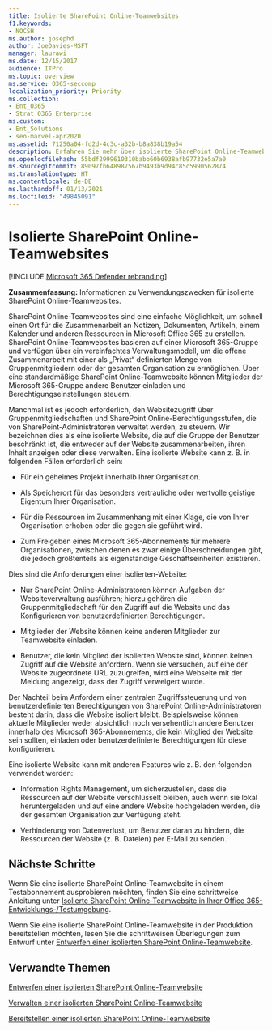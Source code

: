 ```yaml
---
title: Isolierte SharePoint Online-Teamwebsites
f1.keywords:
- NOCSH
ms.author: josephd
author: JoeDavies-MSFT
manager: laurawi
ms.date: 12/15/2017
audience: ITPro
ms.topic: overview
ms.service: O365-seccomp
localization_priority: Priority
ms.collection:
- Ent_O365
- Strat_O365_Enterprise
ms.custom:
- Ent_Solutions
- seo-marvel-apr2020
ms.assetid: 71250a04-fd2d-4c3c-a32b-b8a838b19a54
description: Erfahren Sie mehr über isolierte SharePoint Online-Teamwebsites, einschließlich der Anwendungen, Anforderungen und Funktionen, mit denen sie verwendet werden können.
ms.openlocfilehash: 55bdf2999610310babb60b6938afb97732e5a7a0
ms.sourcegitcommit: 89097fb648987567b9493b9d94c85c5990562874
ms.translationtype: HT
ms.contentlocale: de-DE
ms.lasthandoff: 01/13/2021
ms.locfileid: "49845091"
---
```

# <a name="isolated-sharepoint-online-team-sites"></a>Isolierte SharePoint Online-Teamwebsites

[!INCLUDE [Microsoft 365 Defender rebranding](../includes/microsoft-defender-for-office.md)]


 **Zusammenfassung:** Informationen zu Verwendungszwecken für isolierte SharePoint Online-Teamwebsites.

SharePoint Online-Teamwebsites sind eine einfache Möglichkeit, um schnell einen Ort für die Zusammenarbeit an Notizen, Dokumenten, Artikeln, einem Kalender und anderen Ressourcen in Microsoft Office 365 zu erstellen. SharePoint Online-Teamwebsites basieren auf einer Microsoft 365-Gruppe und verfügen über ein vereinfachtes Verwaltungsmodell, um die offene Zusammenarbeit mit einer als „Privat“ definierten Menge von Gruppenmitgliedern oder der gesamten Organisation zu ermöglichen. Über eine standardmäßige SharePoint Online-Teamwebsite können Mitglieder der Microsoft 365-Gruppe andere Benutzer einladen und Berechtigungseinstellungen steuern.

Manchmal ist es jedoch erforderlich, den Websitezugriff über Gruppenmitgliedschaften und SharePoint Online-Berechtigungsstufen, die von SharePoint-Administratoren verwaltet werden, zu steuern. Wir bezeichnen dies als eine isolierte Website, die auf die Gruppe der Benutzer beschränkt ist, die entweder auf der Website zusammenarbeiten, ihren Inhalt anzeigen oder diese verwalten. Eine isolierte Website kann z. B. in folgenden Fällen erforderlich sein:

- Für ein geheimes Projekt innerhalb Ihrer Organisation.

- Als Speicherort für das besonders vertrauliche oder wertvolle geistige Eigentum Ihrer Organisation.

- Für die Ressourcen im Zusammenhang mit einer Klage, die von Ihrer Organisation erhoben oder die gegen sie geführt wird.

- Zum Freigeben eines Microsoft 365-Abonnements für mehrere Organisationen, zwischen denen es zwar einige Überschneidungen gibt, die jedoch größtenteils als eigenständige Geschäftseinheiten existieren.

Dies sind die Anforderungen einer isolierten-Website:

- Nur SharePoint Online-Administratoren können Aufgaben der Websiteverwaltung ausführen; hierzu gehören die Gruppenmitgliedschaft für den Zugriff auf die Website und das Konfigurieren von benutzerdefinierten Berechtigungen.

- Mitglieder der Website können keine anderen Mitglieder zur Teamwebsite einladen.

- Benutzer, die kein Mitglied der isolierten Website sind, können keinen Zugriff auf die Website anfordern. Wenn sie versuchen, auf eine der Website zugeordnete URL zuzugreifen, wird eine Webseite mit der Meldung angezeigt, dass der Zugriff verweigert wurde.

Der Nachteil beim Anfordern einer zentralen Zugriffssteuerung und von benutzerdefinierten Berechtigungen von SharePoint Online-Administratoren besteht darin, dass die Website isoliert bleibt. Beispielsweise können aktuelle Mitglieder weder absichtlich noch versehentlich andere Benutzer innerhalb des Microsoft 365-Abonnements, die kein Mitglied der Website sein sollten, einladen oder benutzerdefinierte Berechtigungen für diese konfigurieren.

Eine isolierte Website kann mit anderen Features wie z. B. den folgenden verwendet werden:

- Information Rights Management, um sicherzustellen, dass die Ressourcen auf der Website verschlüsselt bleiben, auch wenn sie lokal heruntergeladen und auf eine andere Website hochgeladen werden, die der gesamten Organisation zur Verfügung steht.

- Verhinderung von Datenverlust, um Benutzer daran zu hindern, die Ressourcen der Website (z. B. Dateien) per E-Mail zu senden.

## <a name="next-steps"></a>Nächste Schritte

Wenn Sie eine isolierte SharePoint Online-Teamwebsite in einem Testabonnement ausprobieren möchten, finden Sie eine schrittweise Anleitung unter [Isolierte SharePoint Online-Teamwebsite in Ihrer Office 365-Entwicklungs-/Testumgebung](isolated-sharepoint-online-team-site-dev-test-environment.md).

Wenn Sie eine isolierte SharePoint Online-Teamwebsite in der Produktion bereitstellen möchten, lesen Sie die schrittweisen Überlegungen zum Entwurf unter [Entwerfen einer isolierten SharePoint Online-Teamwebsite](design-an-isolated-sharepoint-online-team-site.md).

## <a name="related-topics"></a>Verwandte Themen

[Entwerfen einer isolierten SharePoint Online-Teamwebsite](design-an-isolated-sharepoint-online-team-site.md)

[Verwalten einer isolierten SharePoint Online-Teamwebsite](manage-an-isolated-sharepoint-online-team-site.md)

[Bereitstellen einer isolierten SharePoint Online-Teamwebsite](deploy-an-isolated-sharepoint-online-team-site.md)
